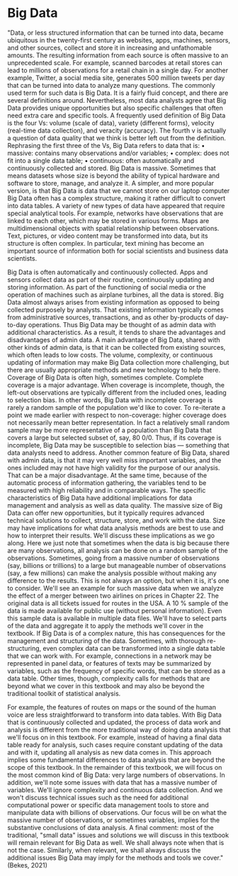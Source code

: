 # Big Data

"Data, or less structured information that can be turned into data, became ubiquitous in the twenty-first century as websites, apps, machines, sensors, and other sources, collect and store it in increasing and unfathomable amounts. The resulting information from each source is often massive to an unprecedented scale. For example, scanned barcodes at retail stores can lead to millions of observations for a retail chain in a single day. For another example, Twitter, a social media site, generates 500 million tweets per day that can be turned into data to analyze many questions. The commonly used term for such data is Big Data. It is a fairly fluid concept, and there are several definitions around. Nevertheless, most data analysts agree that Big Data provides unique opportunities but also specific challenges that often need extra care and specific tools. A frequently used definition of Big Data is the four Vs: volume (scale of data), variety (different forms), velocity (real-time data collection), and veracity (accuracy). The fourth v is actually a question of data quality that we think is better left out from the definition. Rephrasing the first three of the Vs, Big Data refers to data that is: • massive: contains many observations and/or variables; • complex: does not fit into a single data table; • continuous: often automatically and continuously collected and stored. Big Data is massive. Sometimes that means datasets whose size is beyond the ability of typical hardware and software to store, manage, and analyze it. A simpler, and more popular version, is that Big Data is data that we cannot store on our laptop computer Big Data often has a complex structure, making it rather difficult to convert into data tables. A variety of new types of data have appeared that require special analytical tools. For example, networks have observations that are linked to each other, which may be stored in various forms. Maps are multidimensional objects with spatial relationship between observations. Text, pictures, or video content may be transformed into data, but its structure is often complex. In particular, text mining has become an important source of information both for social scientists and business data scientists.

Big Data is often automatically and continuously collected. Apps and sensors collect data as part of their routine, continuously updating and storing information. As part of the functioning of social media or the operation of machines such as airplane turbines, all the data is stored. Big Data almost always arises from existing information as opposed to being collected purposely by analysts. That existing information typically comes from administrative sources, transactions, and as other by-products of day-to-day operations. Thus Big Data may be thought of as admin data with additional characteristics. As a result, it tends to share the advantages and disadvantages of admin data. A main advantage of Big Data, shared with other kinds of admin data, is that it can be collected from existing sources, which often leads to low costs. The volume, complexity, or continuous updating of information may make Big Data collection more challenging, but there are usually appropriate methods and new technology to help there. Coverage of Big Data is often high, sometimes complete. Complete coverage is a major advantage. When coverage is incomplete, though, the left-out observations are typically different from the included ones, leading to selection bias. In other words, Big Data with incomplete coverage is rarely a random sample of the population we'd like to cover. To re-iterate a point we made earlier with respect to non-coverage: higher coverage does not necessarily mean better representation. In fact a relatively small random sample may be more representative of a population than Big Data that covers a large but selected subset of, say, 80 0/0. Thus, if its coverage is incomplete, Big Data may be susceptible to selection bias — something that data analysts need to address. Another common feature of Big Data, shared with admin data, is that it may very well miss important variables, and the ones included may not have high validity for the purpose of our analysis. That can be a major disadvantage. At the same time, because of the automatic process of information gathering, the variables tend to be measured with high reliability and in comparable ways. The specific characteristics of Big Data have additional implications for data management and analysis as well as data quality. The massive size of Big Data can offer new opportunities, but it typically requires advanced technical solutions to collect, structure, store, and work with the data. Size may have implications for what data analysis methods are best to use and how to interpret their results. We'll discuss these implications as we go along. Here we just note that sometimes when the data is big because there are many observations, all analysis can be done on a random sample of the observations. Sometimes, going from a massive number of observations (say, billions or trillions) to a large but manageable number of observations (say, a few millions) can make the analysis possible without making any difference to the results. This is not always an option, but when it is, it's one to consider. We'll see an example for such massive data when we analyze the effect of a merger between two airlines on prices in Chapter 22. The original data is all tickets issued for routes in the USA. A 10 % sample of the data is made available for public use (without personal information). Even this sample data is available in multiple data files. We'll have to select parts of the data and aggregate it to apply the methods we'll cover in the textbook. If Big Data is of a complex nature, this has consequences for the management and structuring of the data. Sometimes, with thorough re-structuring, even complex data can be transformed into a single data table that we can work with. For example, connections in a network may be represented in panel data, or features of texts may be summarized by variables, such as the frequency of specific words, that can be stored as a data table. Other times, though, complexity calls for methods that are beyond what we cover in this textbook and may also be beyond the traditional toolkit of statistical analysis.

For example, the features of routes on maps or the sound of the human voice are less straightforward to transform into data tables. With Big Data that is continuously collected and updated, the process of data work and analysis is different from the more traditional way of doing data analysis that we'll focus on in this textbook. For example, instead of having a final data table ready for analysis, such cases require constant updating of the data and with it, updating all analysis as new data comes in. This approach implies some fundamental differences to data analysis that are beyond the scope of this textbook. In the remainder of this textbook, we will focus on the most common kind of Big Data: very large numbers of observations. In addition, we'll note some issues with data that has a massive number of variables. We'll ignore complexity and continuous data collection. And we won't discuss technical issues such as the need for additional computational power or specific data management tools to store and manipulate data with billions of observations. Our focus will be on what the massive number of observations, or sometimes variables, implies for the substantive conclusions of data analysis. A final comment: most of the traditional, "small data" issues and solutions we will discuss in this textbook will remain relevant for Big Data as well. We shall always note when that is not the case. Similarly, when relevant, we shall always discuss the additional issues Big Data may imply for the methods and tools we cover." (Bekes, 2021)&#x20;
